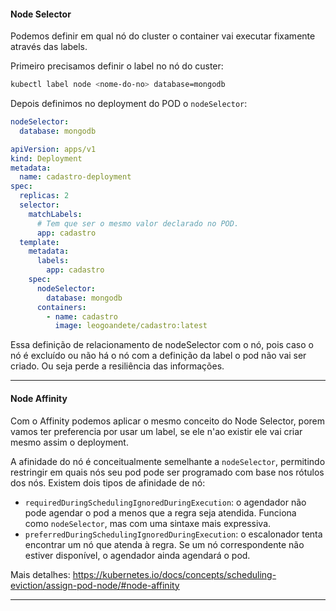 #### **Node Selector**

Podemos definir em qual nó do cluster o container vai executar fixamente através das labels.

Primeiro precisamos definir o label no nó do custer:
```bash
kubectl label node <nome-do-no> database=mongodb
```

Depois definimos no deployment do POD o `nodeSelector`:
```yaml
nodeSelector:
  database: mongodb
```

```yaml
apiVersion: apps/v1
kind: Deployment
metadata:
  name: cadastro-deployment
spec:
  replicas: 2
  selector:
    matchLabels:
      # Tem que ser o mesmo valor declarado no POD.
      app: cadastro
  template:
    metadata:
      labels:
        app: cadastro
    spec:
      nodeSelector:
        database: mongodb
      containers:
        - name: cadastro
          image: leogoandete/cadastro:latest
```

Essa definição de relacionamento de nodeSelector com o nó, pois caso o nó é excluído ou não há o nó com a definição da label o pod não vai ser criado. Ou seja perde a resiliência das informações.

---

#### **Node Affinity**

Com o Affinity podemos aplicar o mesmo conceito do Node Selector, porem vamos ter preferencia por usar um label, se ele n'ao existir ele vai criar mesmo assim o deployment.

A afinidade do nó é conceitualmente semelhante a `nodeSelector`, permitindo restringir em quais nós seu pod pode ser programado com base nos rótulos dos nós. Existem dois tipos de afinidade de nó:

- `requiredDuringSchedulingIgnoredDuringExecution`: o agendador não pode agendar o pod a menos que a regra seja atendida. Funciona como `nodeSelector`, mas com uma sintaxe mais expressiva.
- `preferredDuringSchedulingIgnoredDuringExecution`: o escalonador tenta encontrar um nó que atenda à regra. Se um nó correspondente não estiver disponível, o agendador ainda agendará o pod.

Mais detalhes: https://kubernetes.io/docs/concepts/scheduling-eviction/assign-pod-node/#node-affinity

---

